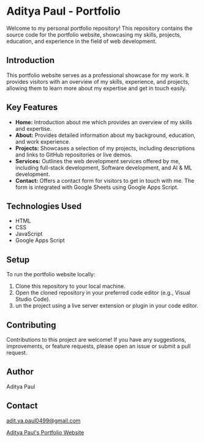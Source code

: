 # Aditya Paul - Portfolio

Welcome to my personal portfolio repository! This repository contains the source code for the portfolio website, showcasing my skills, projects, education, and experience in the field of web development.

## Introduction

This portfolio website serves as a professional showcase for my work. It provides visitors with an overview of my skills, experience, and projects, allowing them to learn more about my expertise and get in touch easily.

## Key Features

- **Home:** Introduction about me which provides an overview of my skills and expertise.
- **About:** Provides detailed information about my background, education, and work experience.
- **Projects:** Showcases a selection of my projects, including descriptions and links to GitHub repositories or live demos.
- **Services:** Outlines the web development services offered by me, including full-stack development, Software development, and AI & ML development.
- **Contact:** Offers a contact form for visitors to get in touch with me. The form is integrated with Google Sheets using Google Apps Script.

## Technologies Used

- HTML
- CSS
- JavaScript
- Google Apps Script

## Setup

To run the portfolio website locally:

1. Clone this repository to your local machine.
2. Open the cloned repository in your preferred code editor (e.g., Visual Studio Code).
3. un the project using a live server extension or plugin in your code editor.

## Contributing

Contributions to this project are welcome! If you have any suggestions, improvements, or feature requests, please open an issue or submit a pull request.

## Author

Aditya Paul

## Contact

adit.ya.paul0499@gmail.com

[Aditya Paul's Portfolio Website](adityapaul04.github.io)
